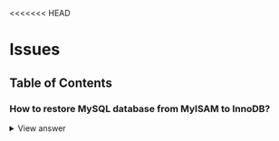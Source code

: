 <<<<<<< HEAD
# Issues

## Table of Contents

### How to restore MySQL database from MyISAM to InnoDB?

<details>
<summary>View answer</summary>

#### Description

- Export innondb database to import.sql file
- Import to database which is under myisam mode (show engines to check if innodb is working)
- The engine change to myisam silently so that all the table change to myisam and remove all the constrain

#### Solution

- backup database by folling command

```
mysqldump -uuser -p database > database.sql
```

- stop mysqld service

```
service mysqld stop
```

- remove some mysql db key file to /tmp/

```
mv /var/lib/mysql/ib... /tmp/
```

- start mysqld service

```
service mysqld start
```

- check ib files and engines

```
ls /var/lib/mysql/;
mysql -uuser -p -e "show engines;";
# should has innodb
```

- remove garbage data by write sql script
- add constrains again

```
alter table table_name add constrains ...;
```

<br>[⬆ Back to top](#table-of-contents)
=======
# Capwap Issues

#### why AP <==> AC ssl handshake failed ?
```js
Certificate failed verification. Error: 9 (certificate is not yet valid)
```
by default it should be somewhere around July 2017 when FAP boot up  
if AP time older than July 2017 cert verify will fail  

#### how AP and AC sync their time ?
>>>>>>> ca7bfa490ed0b8c558ca1078b8042f6d9fb6e065
